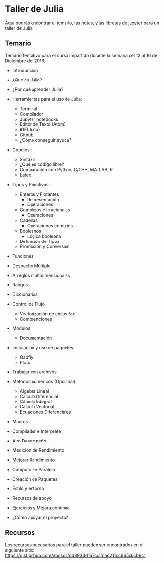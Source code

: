 # Taller de Julia
Aquí podrás encontrar el temario, las notas, y las libretas de jupyter para un taller de Julia.

## Temario
Temario tentativo para el curso impartido durante la semana del 12 al 16 de Diciembre del 2016.

- Introducción
- ¿Qué es Julia?
- ¿Por qué aprender Julia?
- Herramientas para el uso de Julia:
  - Terminal
  - Compilador
  - Jupyter notebooks
  - Editor de Texto (Atom)
  - IDE(Juno)
  - Github
  - ¿Cómo conseguir ayuda?
- Goodies:
  - Sintaxis
  - ¿Qué es código libre?
  - Comparación con Python, C/C++, MATLAB, R
  - Latex
- Tipos y Primitivas:
  - Enteros y Flotantes
    - Representación
    - Operaciones
  - Complejos e Irracionales
    - Operaciones
  - Cadenas
    - Operaciones comunes
  - Booleanos
    - Lógica booleana
  - Definición de Tipos
  - Promoción y Conversión

- Funciones
- Despacho Multiple
- Arreglos multidimensionales
- Rangos
- Diccionarios

- Control de Flujo
  - Vectorización de ciclos `for`
  - Comprenciones
- Módulos
  - Documentación
- Instalación y uso de paquetes:
  - Gadfly
  - Plots
- Trabajar con archivos
- Métodos numéricos (Opcional):
  - Algebra Lineal
  - Cálculo Diferencial
  - Cálculo Integral
  - Cálculo Vectorial
  - Ecuaciones Diferenciales


- Macros
- Compilador e Interprete
- Alto Desempeño
- Medición de Rendimiento
- Mejorar Rendimiento

- Computo en Paralelo
- Creación de Paquetes
- Estilo y entorno

- Recursos de apoyo
- Ejercicios y Mejora continua
- ¿Cómo apoyar el proyecto?


## Recursos
Los recursos necesarios para el taller pueden ser encontrados en el siguiente sitio: https://gist.github.com/abcsds/dd8934d1a7cc1a1ac211cc965c6cb6c1
